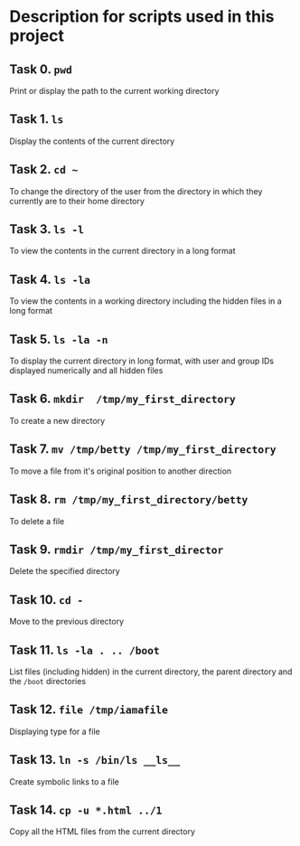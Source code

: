 # Description for scripts used in this project

## Task 0. `pwd`
Print or display the path to the current working directory

## Task 1. `ls`
Display the contents of the current directory

## Task 2. `cd ~`
To change the directory of the user from the directory in which they currently are to their home directory

## Task 3. `ls -l`
To view the contents in the current directory in a long format

## Task 4. `ls -la`
To view the contents in a working directory including the hidden files in a long format

## Task 5. `ls -la -n`
To display the current directory in long format, with user and group IDs displayed numerically and all hidden files

## Task 6. `mkdir  /tmp/my_first_directory`
To create a new directory

## Task 7. `mv /tmp/betty /tmp/my_first_directory`
To move a file from it's original position to another direction

## Task 8. `rm /tmp/my_first_directory/betty`
To delete a file

## Task 9. `rmdir /tmp/my_first_director`
Delete the specified directory

## Task 10. `cd -`
Move to the previous directory

## Task 11. `ls -la . .. /boot`
List files (including hidden) in the current directory, the parent directory and the `/boot` directories

## Task 12. `file /tmp/iamafile`
Displaying type for a file

## Task 13. `ln -s /bin/ls __ls__`
Create symbolic links to a file

## Task 14. `cp -u *.html ../1`
Copy all the HTML files from the current directory
